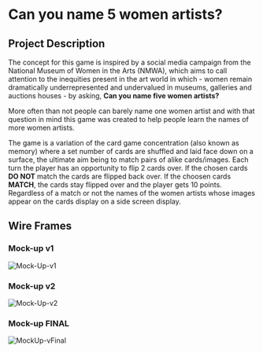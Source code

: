 # Can you name 5 women artists?
 
## Project Description
The concept for this game is inspired by a social media campaign from the National Museum of Women in the Arts (NMWA), which aims to call attention to the inequities present in the art world in which - women remain dramatically underrepresented and undervalued in museums, galleries and auctions houses - by asking, **Can you name five women artists?**

More often than not people can barely name one women artist and with that question in mind this game was created to help people learn the names of more women artists. 

The game is a variation of the card game concentration (also known as memory) where a set number of cards are shuffled and laid face down on a surface, the ultimate aim being to match pairs of alike cards/images. Each turn the player has an opportunity to flip 2 cards over. If the chosen cards **DO NOT** match the cards are flipped back over. If the choosen cards **MATCH**, the cards stay flipped over and the player gets 10 points. Regardless of a match or not the names of the women artists whose images appear on the cards display on a side screen display. 

## Wire Frames
### Mock-up v1
![Mock-Up-v1](https://user-images.githubusercontent.com/20043034/180639112-f28e50bc-af8a-4865-a3e3-ab503cbd3ee6.png)


### Mock-up v2
![Mock-Up-v2](https://user-images.githubusercontent.com/20043034/180639212-78dcb9c2-88ad-411c-bf4c-7dbd94e4e5fb.png)



### Mock-up FINAL
![MockUp-vFinal](https://user-images.githubusercontent.com/20043034/180610819-ca96aebe-5255-4451-afaf-dc4444948c48.png)
